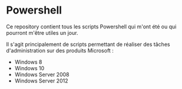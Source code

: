 # Powershell

Ce repository contient tous les scripts Powershell qui m'ont été ou qui pourront m'être utiles un jour.

Il s'agit principalement de scripts permettant de réaliser des tâches d'administration sur des produits Microsoft :

  - Windows 8
  - Windows 10
  - Windows Server 2008 
  - Windows Server 2012
